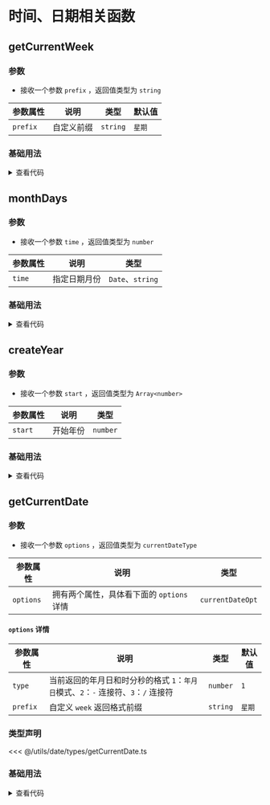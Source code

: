 <script setup>
import getCurrentWeek from './getCurrentWeek.vue'
import monthDays from './monthDays.vue'
import createYear from './createYear.vue'
import getCurrentDate from './getCurrentDate.vue'
</script>

# 时间、日期相关函数

<ClientOnly>
  <description-popover :num="4" :tagNameList="['浏览器','Node']" />
</ClientOnly>

## getCurrentWeek

<ClientOnly>
  <description :isShowIcon="false" description="获取当前是星期几" /> 
</ClientOnly>

### 参数

- 接收一个参数 `prefix` ，返回值类型为 `string`

| **参数属性** | **说明**   | **类型** | **默认值** |
| ------------ | ---------- | -------- | ---------- |
| `prefix`     | 自定义前缀 | `string` | `星期`     |

### 基础用法

<ClientOnly>
  <getCurrentWeek />
</ClientOnly>
<details>

<summary>查看代码</summary>

<<< @/utils/date/getCurrentWeek.vue

</details>

## monthDays

<ClientOnly>
  <description :isShowIcon="false" description="获取指定日期月份的总天数" /> 
</ClientOnly>

### 参数

- 接收一个参数 `time` ，返回值类型为 `number`

| **参数属性** | **说明**     | **类型**         |
| ------------ | ------------ | ---------------- |
| `time`       | 指定日期月份 | `Date`、`string` |

### 基础用法

<ClientOnly>
  <monthDays />
</ClientOnly>
<details>

<summary>查看代码</summary>

<<< @/utils/date/monthDays.vue

</details>

## createYear

<ClientOnly>
  <description :isShowIcon="false" description="获取从当前年份到开始年份的数组" /> 
</ClientOnly>

### 参数

- 接收一个参数 `start` ，返回值类型为 `Array<number>`

| **参数属性** | **说明** | **类型** |
| ------------ | -------- | -------- |
| `start`      | 开始年份 | `number` |

### 基础用法

<ClientOnly>
  <createYear />
</ClientOnly>
<details>

<summary>查看代码</summary>

<<< @/utils/date/createYear.vue

</details>

## getCurrentDate

<ClientOnly>
  <description :isShowIcon="false" description="获取当前的日期" /> 
</ClientOnly>

### 参数

- 接收一个参数 `options` ，返回值类型为 `currentDateType`

| **参数属性** | **说明**                                  | **类型**         |
| ------------ | ----------------------------------------- | ---------------- |
| `options`    | 拥有两个属性，具体看下面的 `options` 详情 | `currentDateOpt` |

#### `options` 详情

| **参数属性** | **说明**                                                                           | **类型** | **默认值** |
| ------------ | ---------------------------------------------------------------------------------- | -------- | ---------- |
| `type`       | 当前返回的年月日和时分秒的格式 `1`：`年月日`模式、`2`：`-` 连接符、`3`：`/` 连接符 | `number` | `1`        |
| `prefix`     | 自定义 `week` 返回格式前缀                                                         | `string` | `星期`     |

### 类型声明

<<< @/utils/date/types/getCurrentDate.ts

### 基础用法

<ClientOnly>
  <getCurrentDate />
</ClientOnly>
<details>

<summary>查看代码</summary>

<<< @/utils/date/getCurrentDate.vue

</details>
